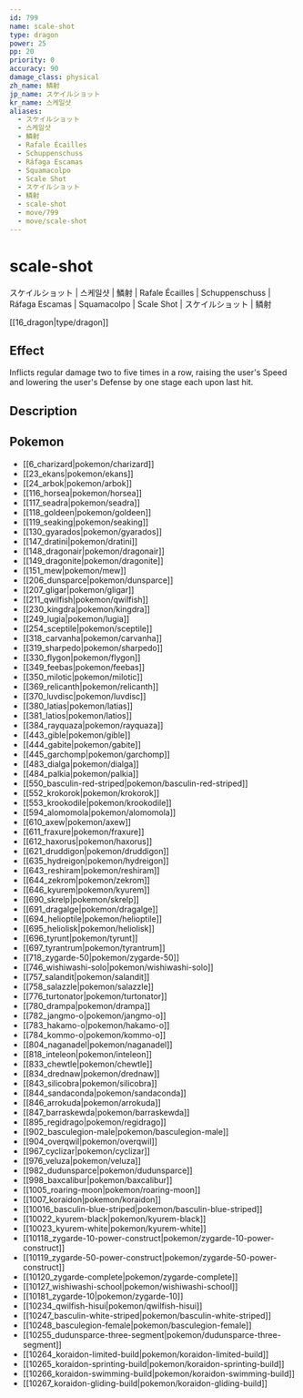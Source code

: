 ```yaml
---
id: 799
name: scale-shot
type: dragon
power: 25
pp: 20
priority: 0
accuracy: 90
damage_class: physical
zh_name: 鳞射
jp_name: スケイルショット
kr_name: 스케일샷
aliases:
  - スケイルショット
  - 스케일샷
  - 鱗射
  - Rafale Écailles
  - Schuppenschuss
  - Ráfaga Escamas
  - Squamacolpo
  - Scale Shot
  - スケイルショット
  - 鳞射
  - scale-shot
  - move/799
  - move/scale-shot
---
```

# scale-shot
    
スケイルショット | 스케일샷 | 鱗射 | Rafale Écailles | Schuppenschuss | Ráfaga Escamas | Squamacolpo | Scale Shot | スケイルショット | 鳞射

[[16_dragon|type/dragon]]

## Effect

Inflicts regular damage two to five times in a row, raising the user's Speed and lowering the user's Defense by one stage each upon last hit.

## Description



## Pokemon

- [[6_charizard|pokemon/charizard]]
- [[23_ekans|pokemon/ekans]]
- [[24_arbok|pokemon/arbok]]
- [[116_horsea|pokemon/horsea]]
- [[117_seadra|pokemon/seadra]]
- [[118_goldeen|pokemon/goldeen]]
- [[119_seaking|pokemon/seaking]]
- [[130_gyarados|pokemon/gyarados]]
- [[147_dratini|pokemon/dratini]]
- [[148_dragonair|pokemon/dragonair]]
- [[149_dragonite|pokemon/dragonite]]
- [[151_mew|pokemon/mew]]
- [[206_dunsparce|pokemon/dunsparce]]
- [[207_gligar|pokemon/gligar]]
- [[211_qwilfish|pokemon/qwilfish]]
- [[230_kingdra|pokemon/kingdra]]
- [[249_lugia|pokemon/lugia]]
- [[254_sceptile|pokemon/sceptile]]
- [[318_carvanha|pokemon/carvanha]]
- [[319_sharpedo|pokemon/sharpedo]]
- [[330_flygon|pokemon/flygon]]
- [[349_feebas|pokemon/feebas]]
- [[350_milotic|pokemon/milotic]]
- [[369_relicanth|pokemon/relicanth]]
- [[370_luvdisc|pokemon/luvdisc]]
- [[380_latias|pokemon/latias]]
- [[381_latios|pokemon/latios]]
- [[384_rayquaza|pokemon/rayquaza]]
- [[443_gible|pokemon/gible]]
- [[444_gabite|pokemon/gabite]]
- [[445_garchomp|pokemon/garchomp]]
- [[483_dialga|pokemon/dialga]]
- [[484_palkia|pokemon/palkia]]
- [[550_basculin-red-striped|pokemon/basculin-red-striped]]
- [[552_krokorok|pokemon/krokorok]]
- [[553_krookodile|pokemon/krookodile]]
- [[594_alomomola|pokemon/alomomola]]
- [[610_axew|pokemon/axew]]
- [[611_fraxure|pokemon/fraxure]]
- [[612_haxorus|pokemon/haxorus]]
- [[621_druddigon|pokemon/druddigon]]
- [[635_hydreigon|pokemon/hydreigon]]
- [[643_reshiram|pokemon/reshiram]]
- [[644_zekrom|pokemon/zekrom]]
- [[646_kyurem|pokemon/kyurem]]
- [[690_skrelp|pokemon/skrelp]]
- [[691_dragalge|pokemon/dragalge]]
- [[694_helioptile|pokemon/helioptile]]
- [[695_heliolisk|pokemon/heliolisk]]
- [[696_tyrunt|pokemon/tyrunt]]
- [[697_tyrantrum|pokemon/tyrantrum]]
- [[718_zygarde-50|pokemon/zygarde-50]]
- [[746_wishiwashi-solo|pokemon/wishiwashi-solo]]
- [[757_salandit|pokemon/salandit]]
- [[758_salazzle|pokemon/salazzle]]
- [[776_turtonator|pokemon/turtonator]]
- [[780_drampa|pokemon/drampa]]
- [[782_jangmo-o|pokemon/jangmo-o]]
- [[783_hakamo-o|pokemon/hakamo-o]]
- [[784_kommo-o|pokemon/kommo-o]]
- [[804_naganadel|pokemon/naganadel]]
- [[818_inteleon|pokemon/inteleon]]
- [[833_chewtle|pokemon/chewtle]]
- [[834_drednaw|pokemon/drednaw]]
- [[843_silicobra|pokemon/silicobra]]
- [[844_sandaconda|pokemon/sandaconda]]
- [[846_arrokuda|pokemon/arrokuda]]
- [[847_barraskewda|pokemon/barraskewda]]
- [[895_regidrago|pokemon/regidrago]]
- [[902_basculegion-male|pokemon/basculegion-male]]
- [[904_overqwil|pokemon/overqwil]]
- [[967_cyclizar|pokemon/cyclizar]]
- [[976_veluza|pokemon/veluza]]
- [[982_dudunsparce|pokemon/dudunsparce]]
- [[998_baxcalibur|pokemon/baxcalibur]]
- [[1005_roaring-moon|pokemon/roaring-moon]]
- [[1007_koraidon|pokemon/koraidon]]
- [[10016_basculin-blue-striped|pokemon/basculin-blue-striped]]
- [[10022_kyurem-black|pokemon/kyurem-black]]
- [[10023_kyurem-white|pokemon/kyurem-white]]
- [[10118_zygarde-10-power-construct|pokemon/zygarde-10-power-construct]]
- [[10119_zygarde-50-power-construct|pokemon/zygarde-50-power-construct]]
- [[10120_zygarde-complete|pokemon/zygarde-complete]]
- [[10127_wishiwashi-school|pokemon/wishiwashi-school]]
- [[10181_zygarde-10|pokemon/zygarde-10]]
- [[10234_qwilfish-hisui|pokemon/qwilfish-hisui]]
- [[10247_basculin-white-striped|pokemon/basculin-white-striped]]
- [[10248_basculegion-female|pokemon/basculegion-female]]
- [[10255_dudunsparce-three-segment|pokemon/dudunsparce-three-segment]]
- [[10264_koraidon-limited-build|pokemon/koraidon-limited-build]]
- [[10265_koraidon-sprinting-build|pokemon/koraidon-sprinting-build]]
- [[10266_koraidon-swimming-build|pokemon/koraidon-swimming-build]]
- [[10267_koraidon-gliding-build|pokemon/koraidon-gliding-build]]

